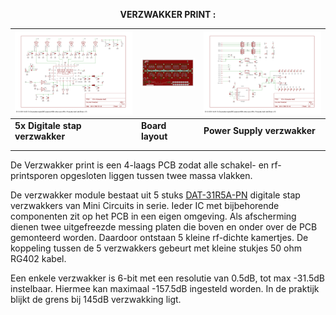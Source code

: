 <b> <p align="center"> VERZWAKKER PRINT :</p></b>

<a href="verzwakker_print/AttenuatorSch1.jpg"> <img src="verzwakker_print/AttenuatorSch1.pdf"> </a> | <a href="verzwakker_print/AttenuatorBrd.pdf"> <img src="verzwakker_print/AttenuatorBrdTN.jpg"></a> | <a href="verzwakker_print/AttenuatorSch6.jpg"> <img src="verzwakker_print/AttenuatorSch6.pdf" > </a>
--------------------------------------------- | --- |  --------------------------------------------
**5x Digitale stap verzwakker** | **Board layout**  | **Power Supply verzwakker**
|  | 
|  |


<p>De Verzwakker print is een 4-laags PCB zodat alle schakel- en rf-printsporen opgesloten liggen tussen twee massa vlakken.</p>
<p>De verzwakker module bestaat uit 5 stuks <a href="verzwakker_print/DAT-31R5A-PN.pdf">DAT-31R5A-PN</a> digitale stap verzwakkers van Mini Circuits in serie. Ieder IC met bijbehorende componenten zit op het PCB in een eigen omgeving. Als afscherming dienen twee uitgefreezde messing platen die boven en onder over de PCB gemonteerd worden. Daardoor ontstaan 5 kleine rf-dichte kamertjes. De koppeling tussen de 5 verzwakkers gebeurt met kleine stukjes 50 ohm RG402 kabel.</p>

<p>Een enkele verzwakker is 6-bit met een resolutie van 0.5dB, tot max -31.5dB instelbaar.
Hiermee kan maximaal -157.5dB ingesteld worden. In de praktijk blijkt de grens bij 145dB verzwakking ligt.</p>
